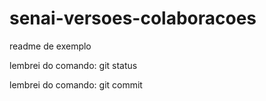 # senai-versoes-colaboracoes

readme de exemplo

lembrei do comando: git status

lembrei do comando: git commit
